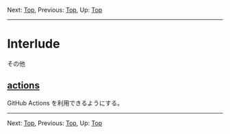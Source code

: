 Next: [Top](/README.md), Previous: [Top](/README.md), Up: [Top](/README.md)

----

# Interlude

その他

## [actions](actions.md)

GitHub Actions を利用できるようにする。

----

Next: [Top](/README.md), Previous: [Top](/README.md), Up: [Top](/README.md)

